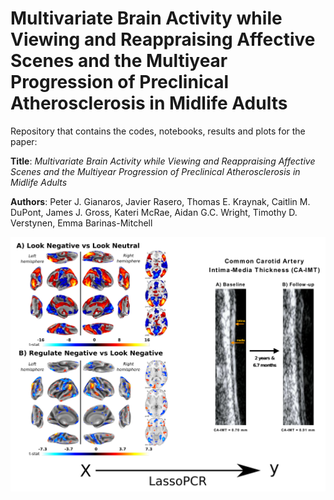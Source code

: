 # Multivariate Brain Activity while Viewing and Reappraising Affective Scenes and the Multiyear Progression of Preclinical Atherosclerosis in Midlife Adults
Repository that contains the codes, notebooks, results and plots for the paper:

**Title**: *Multivariate Brain Activity while Viewing and Reappraising Affective Scenes and the Multiyear Progression of Preclinical Atherosclerosis in Midlife Adults*

**Authors**: Peter J. Gianaros, Javier Rasero, Thomas E. Kraynak, Caitlin M. DuPont, James J. Gross, Kateri McRae, Aidan G.C. Wright, Timothy D. Verstynen, Emma Barinas-Mitchell

<div style="text-align:center"><img src=https://github.com/CoAxLab/reappraisal-imt-progression/blob/master/plots/readme.png/></div>

